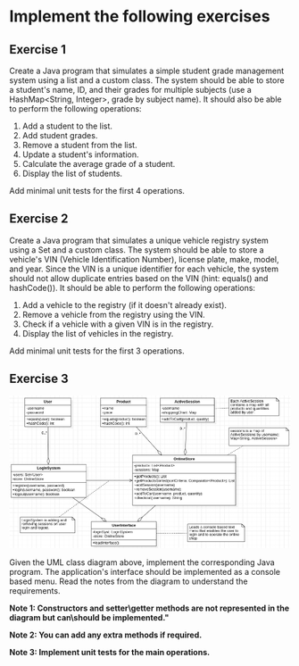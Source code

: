 # Implement the following exercises

## Exercise 1

Create a Java program that simulates a simple student grade management system using a list and a custom class. 
The system should be able to store a student's name, ID, and their grades for multiple subjects 
(use a HashMap<String, Integer>, grade by subject name). 
It should also be able to perform the following operations:

1. Add a student to the list.
2. Add student grades.
3. Remove a student from the list.
4. Update a student's information.
5. Calculate the average grade of a student.
6. Display the list of students.

Add minimal unit tests for the first 4 operations.

## Exercise 2

Create a Java program that simulates a unique vehicle registry system using a Set and a custom class.
The system should be able to store a vehicle's VIN (Vehicle Identification Number), license plate, make, model, and year.
Since the VIN is a unique identifier for each vehicle, the system should not allow duplicate entries based on the VIN (hint: equals() and hashCode()).
It should be able to perform the following operations:

1. Add a vehicle to the registry (if it doesn't already exist).
2. Remove a vehicle from the registry using the VIN.
3. Check if a vehicle with a given VIN is in the registry.
4. Display the list of vehicles in the registry.

Add minimal unit tests for the first 3 operations.

## Exercise 3
![Exercise 1 image](docs/ex3.jpg)

Given the UML class diagram above, implement the corresponding Java program.
The application's interface should be implemented as a console based menu.
Read the notes from the diagram to understand the requirements.


**Note 1: Constructors and setter\getter methods are not represented in the diagram but can\should be implemented."**

**Note 2: You can add any extra methods if required.**

**Note 3: Implement unit tests for the main operations.**
